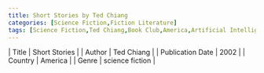 ```yaml
---
title: Short Stories by Ted Chiang
categories: [Science Fiction,Fiction Literature]
tags: [Science Fiction,Ted Chiang,Book Club,America,Artificial Intelligence,Novel]
---     
```

| Title | Short Stories  |
| Author |  Ted Chiang  |
| Publication Date | 2002   |
| Country | America |
| Genre | science fiction  |
        
